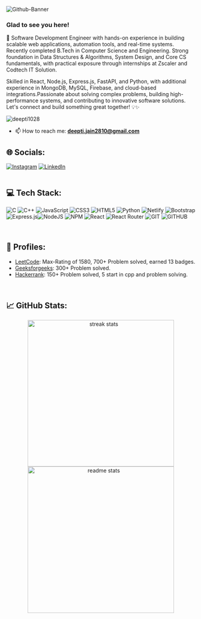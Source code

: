 ![Github-Banner](https://github.com/user-attachments/assets/56a3a47c-a798-4589-8b0c-9851eda906c0)


### Glad to see you here!  
🚀 Software Development Engineer with hands-on experience in building scalable web applications, automation tools, and real-time systems. Recently completed B.Tech in Computer Science and Engineering. Strong foundation in Data Structures & Algorithms, System Design, and Core CS fundamentals, with practical exposure through internships at Zscaler and Codtech IT Solution.

Skilled in React, Node.js, Express.js, FastAPI, and Python, with additional experience in MongoDB, MySQL, Firebase, and cloud-based integrations.Passionate about solving complex problems, building high-performance systems, and contributing to innovative software solutions.
Let's connect and build something great together! 💡✨ 
<br/>
<p align="left"> <img src="https://komarev.com/ghpvc/?username=deepti1028&label=Profile%20views&color=0e75b6&style=flat" alt="deepti1028" /> </p>

- 📫 How to reach me: **deepti.jain2810@gmail.com**

## 🌐 Socials:
[![Instagram](https://img.shields.io/badge/Instagram-%23E4405F.svg?logo=Instagram&logoColor=white)](https://www.instagram.com/deepti_1028/) [![LinkedIn](https://img.shields.io/badge/LinkedIn-%230077B5.svg?logo=linkedin&logoColor=white)](https://www.linkedin.com/in/deepti1028/) 
<br/> 
<br/>

## 💻 Tech Stack:
![C](https://img.shields.io/badge/c-%2300599C.svg?style=for-the-badge&logo=c&logoColor=white) ![C++](https://img.shields.io/badge/c++-%2300599C.svg?style=for-the-badge&logo=c%2B%2B&logoColor=white) ![JavaScript](https://img.shields.io/badge/javascript-%23323330.svg?style=for-the-badge&logo=javascript&logoColor=%23F7DF1E) ![CSS3](https://img.shields.io/badge/css3-%231572B6.svg?style=for-the-badge&logo=css3&logoColor=white) ![HTML5](https://img.shields.io/badge/html5-%23E34F26.svg?style=for-the-badge&logo=html5&logoColor=white) ![Python](https://img.shields.io/badge/python-3670A0?style=for-the-badge&logo=python&logoColor=ffdd54) ![Netlify](https://img.shields.io/badge/netlify-%23000000.svg?style=for-the-badge&logo=netlify&logoColor=#00C7B7) ![Bootstrap](https://img.shields.io/badge/bootstrap-%23563D7C.svg?style=for-the-badge&logo=bootstrap&logoColor=white) ![Express.js](https://img.shields.io/badge/express.js-%23404d59.svg?style=for-the-badge&logo=express&logoColor=%2361DAFB)![NodeJS](https://img.shields.io/badge/node.js-6DA55F?style=for-the-badge&logo=node.js&logoColor=white) ![NPM](https://img.shields.io/badge/NPM-%23000000.svg?style=for-the-badge&logo=npm&logoColor=white) ![React](https://img.shields.io/badge/react-%2320232a.svg?style=for-the-badge&logo=react&logoColor=%2361DAFB) ![React Router](https://img.shields.io/badge/React_Router-CA4245?style=for-the-badge&logo=react-router&logoColor=white) ![GIT](https://img.shields.io/badge/Git-%23E34F26?style=for-the-badge&logo=Git&logoColor=black) ![GITHUB](https://img.shields.io/badge/Github-%23181717.svg?style=for-the-badge&logo=Github&logoColor=white)

<br/>

## 👤 Profiles:

- [LeetCode](https://leetcode.com/deepti_jain/): Max-Rating of 1580, 700+ Problem solved, earned 13 badges.
- [Geeksforgeeks](https://auth.geeksforgeeks.org/user/deeptihnd000): 300+ Problem solved.
- [Hackerrank](https://www.hackerrank.com/profile/deeptihnd000): 150+ Problem solved, 5 start in cpp and problem solving.

<br/>

## 📈  GitHub Stats:

<div align="center" dir="auto" <img style="max-width: 100%;" src="https://github-readme-stats.vercel.app/api?username=deepti1028&show_icons=true&theme=radical" />
  <img width=390 src="https://streak-stats.demolab.com/?user=deepti1028&count_private=true&theme=react&border_radius=10" alt="streak stats"/>
</div>

<div align="center" dir="auto" <img style="max-width: 100%;" src="https://github-readme-stats.vercel.app/api?username=deepti1028&show_icons=true&theme=radical" />
  <img width=390 src="https://github-readme-stats.vercel.app/api?username=deepti1028&show_icons=true&theme=react&rank_icon=github&border_radius=10" alt="readme stats" />
</div>

